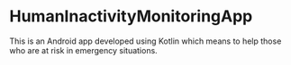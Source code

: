 # HumanInactivityMonitoringApp
This is an Android app developed using Kotlin which means to help those who are at risk in emergency situations.
